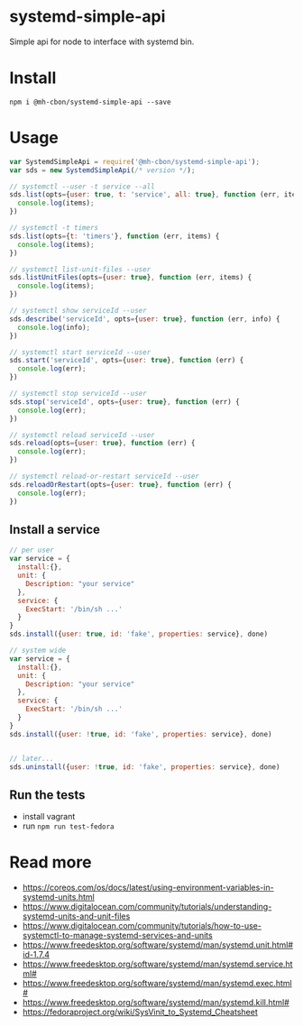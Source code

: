 # systemd-simple-api

Simple api for node to interface with systemd bin.

# Install

```
npm i @mh-cbon/systemd-simple-api --save
```


# Usage

```js
var SystemdSimpleApi = require('@mh-cbon/systemd-simple-api');
var sds = new SystemdSimpleApi(/* version */);

// systemctl --user -t service --all
sds.list(opts={user: true, t: 'service', all: true}, function (err, items) {
  console.log(items);
})

// systemctl -t timers
sds.list(opts={t: 'timers'}, function (err, items) {
  console.log(items);
})

// systemctl list-unit-files --user
sds.listUnitFiles(opts={user: true}, function (err, items) {
  console.log(items);
})

// systemctl show serviceId --user
sds.describe('serviceId', opts={user: true}, function (err, info) {
  console.log(info);
})

// systemctl start serviceId --user
sds.start('serviceId', opts={user: true}, function (err) {
  console.log(err);
})

// systemctl stop serviceId --user
sds.stop('serviceId', opts={user: true}, function (err) {
  console.log(err);
})

// systemctl reload serviceId --user
sds.reload(opts={user: true}, function (err) {
  console.log(err);
})

// systemctl reload-or-restart serviceId --user
sds.reloadOrRestart(opts={user: true}, function (err) {
  console.log(err);
})

```

## Install a service

```js
// per user
var service = {
  install:{},
  unit: {
    Description: "your service"
  },
  service: {
    ExecStart: '/bin/sh ...'
  }
}
sds.install({user: true, id: 'fake', properties: service}, done)

// system wide
var service = {
  install:{},
  unit: {
    Description: "your service"
  },
  service: {
    ExecStart: '/bin/sh ...'
  }
}
sds.install({user: !true, id: 'fake', properties: service}, done)


// later...
sds.uninstall({user: !true, id: 'fake', properties: service}, done)
```

## Run the tests

- install vagrant
- run `npm run test-fedora`

# Read more

- https://coreos.com/os/docs/latest/using-environment-variables-in-systemd-units.html
- https://www.digitalocean.com/community/tutorials/understanding-systemd-units-and-unit-files
- https://www.digitalocean.com/community/tutorials/how-to-use-systemctl-to-manage-systemd-services-and-units
- https://www.freedesktop.org/software/systemd/man/systemd.unit.html#id-1.7.4
- https://www.freedesktop.org/software/systemd/man/systemd.service.html#
- https://www.freedesktop.org/software/systemd/man/systemd.exec.html#
- https://www.freedesktop.org/software/systemd/man/systemd.kill.html#
- https://fedoraproject.org/wiki/SysVinit_to_Systemd_Cheatsheet
